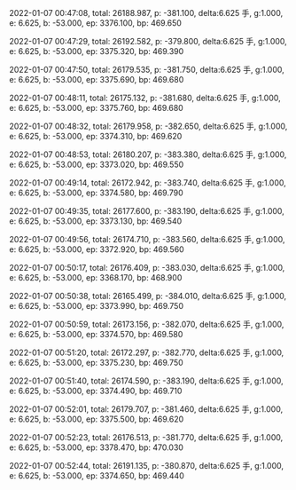 2022-01-07 00:47:08, total: 26188.987, p: -381.100, delta:6.625 手, g:1.000, e: 6.625, b: -53.000, ep: 3376.100, bp: 469.650

2022-01-07 00:47:29, total: 26192.582, p: -379.800, delta:6.625 手, g:1.000, e: 6.625, b: -53.000, ep: 3375.320, bp: 469.390

2022-01-07 00:47:50, total: 26179.535, p: -381.750, delta:6.625 手, g:1.000, e: 6.625, b: -53.000, ep: 3375.690, bp: 469.680

2022-01-07 00:48:11, total: 26175.132, p: -381.680, delta:6.625 手, g:1.000, e: 6.625, b: -53.000, ep: 3375.760, bp: 469.680

2022-01-07 00:48:32, total: 26179.958, p: -382.650, delta:6.625 手, g:1.000, e: 6.625, b: -53.000, ep: 3374.310, bp: 469.620

2022-01-07 00:48:53, total: 26180.207, p: -383.380, delta:6.625 手, g:1.000, e: 6.625, b: -53.000, ep: 3373.020, bp: 469.550

2022-01-07 00:49:14, total: 26172.942, p: -383.740, delta:6.625 手, g:1.000, e: 6.625, b: -53.000, ep: 3374.580, bp: 469.790

2022-01-07 00:49:35, total: 26177.600, p: -383.190, delta:6.625 手, g:1.000, e: 6.625, b: -53.000, ep: 3373.130, bp: 469.540

2022-01-07 00:49:56, total: 26174.710, p: -383.560, delta:6.625 手, g:1.000, e: 6.625, b: -53.000, ep: 3372.920, bp: 469.560

2022-01-07 00:50:17, total: 26176.409, p: -383.030, delta:6.625 手, g:1.000, e: 6.625, b: -53.000, ep: 3368.170, bp: 468.900

2022-01-07 00:50:38, total: 26165.499, p: -384.010, delta:6.625 手, g:1.000, e: 6.625, b: -53.000, ep: 3373.990, bp: 469.750

2022-01-07 00:50:59, total: 26173.156, p: -382.070, delta:6.625 手, g:1.000, e: 6.625, b: -53.000, ep: 3374.570, bp: 469.580

2022-01-07 00:51:20, total: 26172.297, p: -382.770, delta:6.625 手, g:1.000, e: 6.625, b: -53.000, ep: 3375.230, bp: 469.750

2022-01-07 00:51:40, total: 26174.590, p: -383.190, delta:6.625 手, g:1.000, e: 6.625, b: -53.000, ep: 3374.490, bp: 469.710

2022-01-07 00:52:01, total: 26179.707, p: -381.460, delta:6.625 手, g:1.000, e: 6.625, b: -53.000, ep: 3375.500, bp: 469.620

2022-01-07 00:52:23, total: 26176.513, p: -381.770, delta:6.625 手, g:1.000, e: 6.625, b: -53.000, ep: 3378.470, bp: 470.030

2022-01-07 00:52:44, total: 26191.135, p: -380.870, delta:6.625 手, g:1.000, e: 6.625, b: -53.000, ep: 3374.650, bp: 469.440